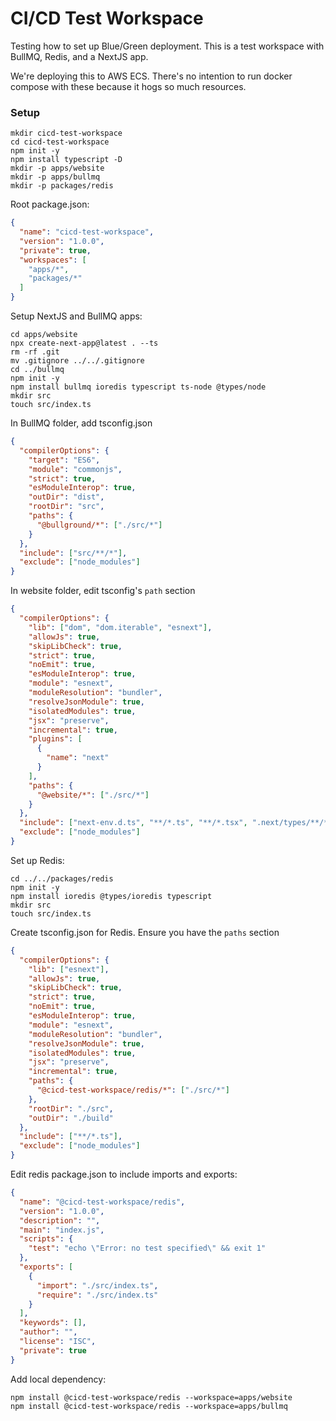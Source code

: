 # CI/CD Test Workspace

Testing how to set up Blue/Green deployment. This is a test
workspace with BullMQ, Redis, and a NextJS app.

We're deploying this to AWS ECS. There's no intention to run docker
compose with these because it hogs so much resources.

### Setup

```shell
mkdir cicd-test-workspace
cd cicd-test-workspace
npm init -y
npm install typescript -D
mkdir -p apps/website
mkdir -p apps/bullmq
mkdir -p packages/redis
```

Root package.json:
```json
{
  "name": "cicd-test-workspace",
  "version": "1.0.0",
  "private": true,
  "workspaces": [
    "apps/*",
    "packages/*"
  ]
}
```

Setup NextJS and BullMQ apps:
```shell
cd apps/website
npx create-next-app@latest . --ts
rm -rf .git
mv .gitignore ../../.gitignore
cd ../bullmq
npm init -y
npm install bullmq ioredis typescript ts-node @types/node
mkdir src
touch src/index.ts
```

In BullMQ folder, add tsconfig.json
```json
{
  "compilerOptions": {
    "target": "ES6",
    "module": "commonjs",
    "strict": true,
    "esModuleInterop": true,
    "outDir": "dist",
    "rootDir": "src",
    "paths": {
      "@bullground/*": ["./src/*"]
    }
  },
  "include": ["src/**/*"],
  "exclude": ["node_modules"]
}
```

In website folder, edit tsconfig's `path` section
```json
{
  "compilerOptions": {
    "lib": ["dom", "dom.iterable", "esnext"],
    "allowJs": true,
    "skipLibCheck": true,
    "strict": true,
    "noEmit": true,
    "esModuleInterop": true,
    "module": "esnext",
    "moduleResolution": "bundler",
    "resolveJsonModule": true,
    "isolatedModules": true,
    "jsx": "preserve",
    "incremental": true,
    "plugins": [
      {
        "name": "next"
      }
    ],
    "paths": {
      "@website/*": ["./src/*"]
    }
  },
  "include": ["next-env.d.ts", "**/*.ts", "**/*.tsx", ".next/types/**/*.ts"],
  "exclude": ["node_modules"]
}
```

Set up Redis:
```shell
cd ../../packages/redis
npm init -y
npm install ioredis @types/ioredis typescript
mkdir src
touch src/index.ts
```

Create tsconfig.json for Redis. Ensure you have the `paths` section
```json
{
  "compilerOptions": {
    "lib": ["esnext"],
    "allowJs": true,
    "skipLibCheck": true,
    "strict": true,
    "noEmit": true,
    "esModuleInterop": true,
    "module": "esnext",
    "moduleResolution": "bundler",
    "resolveJsonModule": true,
    "isolatedModules": true,
    "jsx": "preserve",
    "incremental": true,
    "paths": {
      "@cicd-test-workspace/redis/*": ["./src/*"]
    },
    "rootDir": "./src",
    "outDir": "./build"
  },
  "include": ["**/*.ts"],
  "exclude": ["node_modules"]
}
```

Edit redis package.json to include imports and exports:
```json
{
  "name": "@cicd-test-workspace/redis",
  "version": "1.0.0",
  "description": "",
  "main": "index.js",
  "scripts": {
    "test": "echo \"Error: no test specified\" && exit 1"
  },
  "exports": [
    {
      "import": "./src/index.ts",
      "require": "./src/index.ts"
    }
  ],
  "keywords": [],
  "author": "",
  "license": "ISC",
  "private": true
}
```

Add local dependency:

```shell
npm install @cicd-test-workspace/redis --workspace=apps/website
npm install @cicd-test-workspace/redis --workspace=apps/bullmq
```
